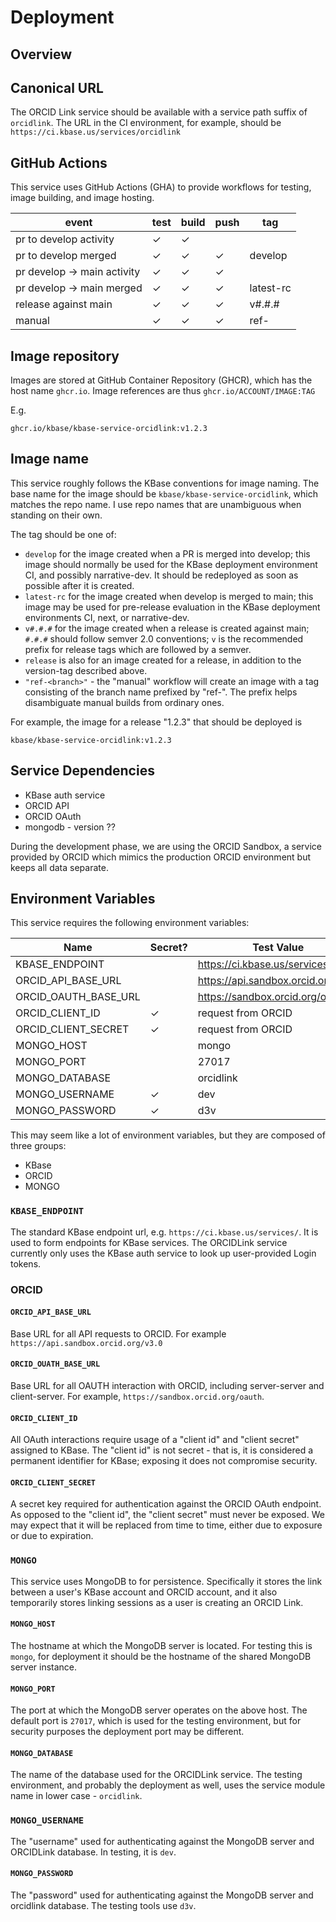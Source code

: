 # Deployment

## Overview

## Canonical URL

The ORCID Link service should be available with a service path suffix of `orcidlink`. The URL in the CI environment, for example, should be `https://ci.kbase.us/services/orcidlink`

## GitHub Actions

This service uses GitHub Actions (GHA) to provide workflows for testing, image building, and image hosting. 

| event                       | test | build | push | tag               |
|-----------------------------|------|-------|------|-------------------|
 | pr to develop activity      | ✓    | ✓     |      |                   |
 | pr to develop merged        | ✓    | ✓     | ✓    | develop           |
 | pr develop -> main activity | ✓    | ✓     | ✓    |                   |
 | pr develop -> main merged   | ✓    | ✓     | ✓    | latest-rc         |
 | release against main        | ✓    | ✓     | ✓    | v#.#.#            |
 | manual                      | ✓    | ✓     | ✓    | ref-<branch name> |
 
## Image repository

Images are stored at GitHub Container Repository (GHCR), which has the host name `ghcr.io`. Image references are thus `ghcr.io/ACCOUNT/IMAGE:TAG`

E.g.

```text
ghcr.io/kbase/kbase-service-orcidlink:v1.2.3
```
 
## Image name

This service roughly follows the KBase conventions for image naming. The base name for the image should be `kbase/kbase-service-orcidlink`, which matches the repo name. I use repo names that are unambiguous when standing on their own. 

The tag should be one of:

- `develop` for the image created when a PR is merged into develop; this image should normally be used for the KBase deployment environment CI, and possibly narrative-dev. It should be redeployed as soon as possible after it is created. 
- `latest-rc` for the image created when develop is merged to main; this image may be used for pre-release evaluation in the KBase deployment environments CI, next, or narrative-dev.
- `v#.#.#` for the image created when a release is created against main; `#.#.#` should follow semver 2.0 conventions; `v` is the recommended prefix for release tags which are followed by a semver.
- `release` is also for an image created for a release, in addition to the version-tag described above.
- `"ref-<branch>"` - the "manual" workflow will create an image with a tag consisting of the branch name prefixed by "ref-". The prefix helps disambiguate manual builds from ordinary ones.

For example, the image for a release "1.2.3" that should be deployed is

```text
kbase/kbase-service-orcidlink:v1.2.3
```

## Service Dependencies

- KBase auth service
- ORCID API
- ORCID OAuth
- mongodb - version ??

During the development phase, we are using the ORCID Sandbox, a service provided by ORCID which mimics the production ORCID environment but keeps all data separate. 

## Environment Variables

This service requires the following environment variables:

| Name                 | Secret? | Test Value                         |
|----------------------|---------|------------------------------------|
| KBASE_ENDPOINT       |         | https://ci.kbase.us/services/      |
| ORCID_API_BASE_URL   |         | https://api.sandbox.orcid.org/v3.0 |
| ORCID_OAUTH_BASE_URL |         | https://sandbox.orcid.org/oauth    |
| ORCID_CLIENT_ID      | ✓       | request from ORCID                 |
| ORCID_CLIENT_SECRET  | ✓       | request from ORCID                 |
| MONGO_HOST           |         | mongo                              |
| MONGO_PORT           |         | 27017                              |
| MONGO_DATABASE       |         | orcidlink                          |
| MONGO_USERNAME       | ✓       | dev                                |
| MONGO_PASSWORD       | ✓       | d3v                                |


This may seem like a lot of environment variables, but they are composed of three groups:
- KBase
- ORCID
- MONGO

### `KBASE_ENDPOINT`

The standard KBase endpoint url, e.g. `https://ci.kbase.us/services/`. It is used to form endpoints for KBase services. The ORCIDLink service currently only uses the KBase auth service to look up user-provided Login tokens.

### ORCID

#### `ORCID_API_BASE_URL` 

Base URL for all API requests to ORCID. For example `https://api.sandbox.orcid.org/v3.0`

#### `ORCID_OUATH_BASE_URL`

Base URL for all OAUTH interaction with ORCID, including server-server and client-server. For example, `https://sandbox.orcid.org/oauth`.

#### `ORCID_CLIENT_ID`

All OAuth interactions require usage of a "client id" and "client secret" assigned to KBase. The "client id" is not secret - that is, it is considered a permanent identifier for KBase; exposing it does not compromise security.

#### `ORCID_CLIENT_SECRET`

A secret key required for authentication against the ORCID OAuth endpoint. As opposed to the "client id", the "client secret" must never be exposed. We may expect that it will be replaced from time to time, either due to exposure or due to expiration.

### `MONGO`

This service uses MongoDB to for persistence. Specifically it stores the link between a user's KBase account and ORCID account, and it also temporarily stores linking sessions as a user is creating an ORCID Link.

#### `MONGO_HOST`

The hostname at which the MongoDB server is located. For testing this is `mongo`, for deployment it should be the hostname of the shared MongoDB server instance.

#### `MONGO_PORT`

The port at which the MongoDB server operates on the above host. The default port is `27017`, which is used for the testing environment, but for security purposes the deployment port may  be different. 

#### `MONGO_DATABASE`

The name of the database used for the ORCIDLink service. The testing environment, and probably the deployment as well, uses the service module name in lower case - `orcidlink`.

### `MONGO_USERNAME`

The "username" used for authenticating against the MongoDB server and ORCIDLink database. In testing, it is `dev`.

#### `MONGO_PASSWORD`

The "password" used for authenticating against the MongoDB server and orcidlink database. The testing tools use `d3v`.
